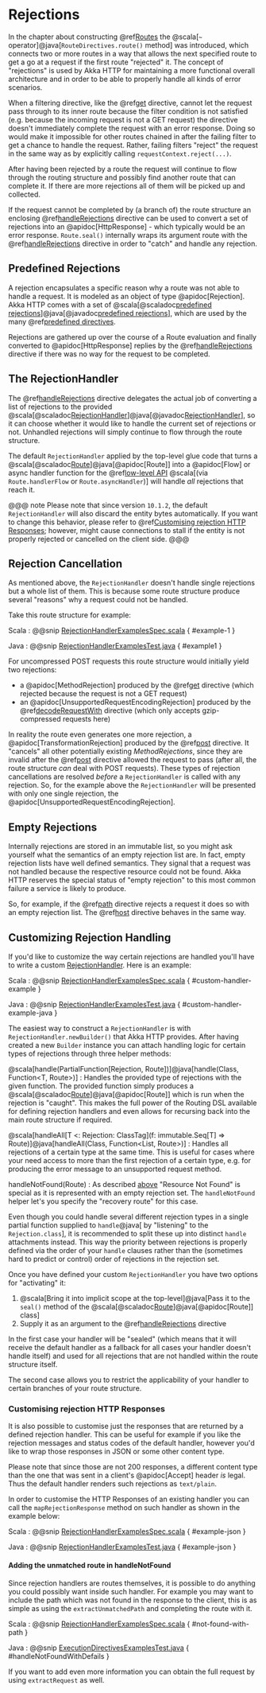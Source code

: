 # Rejections

In the chapter about constructing @ref[Routes](routes.md) the @scala[`~` operator]@java[`RouteDirectives.route()` method] was introduced, which connects two or more routes in a way
that allows the next specified route to get a go at a request if the first route "rejected" it. The concept of "rejections" is
used by Akka HTTP for maintaining a more functional overall architecture and in order to be able to properly
handle all kinds of error scenarios.

When a filtering directive, like the @ref[get](directives/method-directives/get.md) directive, cannot let the request pass through to its inner route because
the filter condition is not satisfied (e.g. because the incoming request is not a GET request) the directive doesn't
immediately complete the request with an error response. Doing so would make it impossible for other routes chained in
after the failing filter to get a chance to handle the request.
Rather, failing filters "reject" the request in the same way as by explicitly calling `requestContext.reject(...)`.

After having been rejected by a route the request will continue to flow through the routing structure and possibly find
another route that can complete it. If there are more rejections all of them will be picked up and collected.

If the request cannot be completed by (a branch of) the route structure an enclosing @ref[handleRejections](directives/execution-directives/handleRejections.md) directive
can be used to convert a set of rejections into an @apidoc[HttpResponse] - which typically would be an error response.
`Route.seal()` internally wraps its argument route with the @ref[handleRejections](directives/execution-directives/handleRejections.md) directive in order to "catch"
and handle any rejection.

## Predefined Rejections

A rejection encapsulates a specific reason why a route was not able to handle a request. It is modeled as an object of
type @apidoc[Rejection]. Akka HTTP comes with a set of @scala[@scaladoc[predefined rejections](akka.http.scaladsl.server.Rejection)]@java[@javadoc[predefined rejections](akka.http.javadsl.server.Rejections)], which are used by the many
@ref[predefined directives](directives/alphabetically.md).

Rejections are gathered up over the course of a Route evaluation and finally converted to @apidoc[HttpResponse] replies by
the @ref[handleRejections](directives/execution-directives/handleRejections.md) directive if there was no way for the request to be completed.

<a id="the-rejectionhandler"></a>
## The RejectionHandler

The @ref[handleRejections](directives/execution-directives/handleRejections.md) directive delegates the actual job of converting a list of rejections to the provided @scala[@scaladoc[RejectionHandler](akka.http.scaladsl.server.RejectionHandler)]@java[@javadoc[RejectionHandler](akka.http.javadsl.server.RejectionHandler)],
so it can choose whether it would like to handle the current set of rejections or not.
Unhandled rejections will simply continue to flow through the route structure.

The default `RejectionHandler` applied by the top-level glue code that turns a @scala[@scaladoc[Route](akka.http.scaladsl.server.index#Route=akka.http.scaladsl.server.RequestContext=%3Escala.concurrent.Future[akka.http.scaladsl.server.RouteResult])]@java[@apidoc[Route]] into a
@apidoc[Flow] or async handler function for the @ref[low-level API](../server-side/low-level-api.md)
@scala[(via `Route.handlerFlow` or `Route.asyncHandler`)]
will handle *all* rejections that reach it.


@@@ note
Please note that since version `10.1.2`, the default `RejectionHandler` will also discard the entity bytes automatically. If you want to change this behavior,
please refer to @ref[Customising rejection HTTP Responses](rejections.md#customising-rejections); however, might cause connections to stall
if the entity is not properly rejected or cancelled on the client side.
@@@


## Rejection Cancellation

As mentioned above, the `RejectionHandler` doesn't handle single rejections but a whole list of
them. This is because some route structure produce several "reasons" why a request could not be handled.

Take this route structure for example:

Scala
:  @@snip [RejectionHandlerExamplesSpec.scala]($test$/scala/docs/http/scaladsl/server/RejectionHandlerExamplesSpec.scala) { #example-1 }

Java
:  @@snip [RejectionHandlerExamplesTest.java]($test$/java/docs/http/javadsl/server/RejectionHandlerExamplesTest.java) { #example1 }

For uncompressed POST requests this route structure would initially yield two rejections:

 * a @apidoc[MethodRejection] produced by the @ref[get](directives/method-directives/get.md) directive (which rejected because the request is not a GET request)
 * an @apidoc[UnsupportedRequestEncodingRejection] produced by the @ref[decodeRequestWith](directives/coding-directives/decodeRequestWith.md) directive (which only accepts
gzip-compressed requests here)

In reality the route even generates one more rejection, a @apidoc[TransformationRejection] produced by the @ref[post](directives/method-directives/post.md)
directive. It "cancels" all other potentially existing *MethodRejections*, since they are invalid after the
@ref[post](directives/method-directives/post.md) directive allowed the request to pass (after all, the route structure *can* deal with POST requests).
These types of rejection cancellations are resolved *before* a `RejectionHandler` is called with any rejection.
So, for the example above the `RejectionHandler` will be presented with only one single rejection, the @apidoc[UnsupportedRequestEncodingRejection].

<a id="empty-rejections"></a>
## Empty Rejections

Internally rejections are stored in an immutable list, so you might ask yourself what the semantics of
an empty rejection list are. In fact, empty rejection lists have well defined semantics. They signal that a request was
not handled because the respective resource could not be found. Akka HTTP reserves the special status of "empty
rejection" to this most common failure a service is likely to produce.

So, for example, if the @ref[path](directives/path-directives/path.md) directive rejects a request it does so with an empty rejection list. The
@ref[host](directives/host-directives/host.md) directive behaves in the same way.

## Customizing Rejection Handling

If you'd like to customize the way certain rejections are handled you'll have to write a custom
[RejectionHandler](#the-rejectionhandler). Here is an example:

Scala
:  @@snip [RejectionHandlerExamplesSpec.scala]($test$/scala/docs/http/scaladsl/server/RejectionHandlerExamplesSpec.scala) { #custom-handler-example }

Java
:  @@snip [RejectionHandlerExamplesTest.java]($test$/java/docs/http/javadsl/server/RejectionHandlerExamplesTest.java) { #custom-handler-example-java }

The easiest way to construct a `RejectionHandler` is with `RejectionHandler.newBuilder()` that Akka HTTP provides.
After having created a new `Builder` instance
you can attach handling logic for certain types of rejections through three helper methods:

@scala[handle(PartialFunction[Rejection, Route])]@java[handle(Class<T>, Function<T, Route>)]
: Handles the provided type of rejections with the given function. The provided function simply produces a @scala[@scaladoc[Route](akka.http.scaladsl.server.index#Route=akka.http.scaladsl.server.RequestContext=%3Escala.concurrent.Future[akka.http.scaladsl.server.RouteResult])]@java[@apidoc[Route]] which is
run when the rejection is "caught". This makes the full power of the Routing DSL available for defining rejection
handlers and even allows for recursing back into the main route structure if required.

@scala[handleAll[T <: Rejection: ClassTag](f: immutable.Seq[T] => Route)]@java[handleAll<T extends Rejection>(Class<T>, Function<List<T>, Route>)]
: Handles all rejections of a certain type at the same time. This is useful for cases where your need access to more
than the first rejection of a certain type, e.g. for producing the error message to an unsupported request method.

handleNotFound(Route)
: As described [above](#empty-rejections) "Resource Not Found" is special as it is represented with an empty
rejection set. The `handleNotFound` helper let's you specify the "recovery route" for this case.


Even though you could handle several different rejection types in a single partial function supplied to `handle`@java[ by "listening" to the `Rejection.class`],
it is recommended to split these up into distinct `handle` attachments instead.
This way the priority between rejections is properly defined via the order of your `handle` clauses rather than the
(sometimes hard to predict or control) order of rejections in the rejection set.

Once you have defined your custom `RejectionHandler` you have two options for "activating" it:

 1. @scala[Bring it into implicit scope at the top-level]@java[Pass it to the `seal()` method of the @scala[@scaladoc[Route](akka.http.scaladsl.server.index#Route=akka.http.scaladsl.server.RequestContext=%3Escala.concurrent.Future[akka.http.scaladsl.server.RouteResult])]@java[@apidoc[Route]] class]
 2. Supply it as an argument to the @ref[handleRejections](directives/execution-directives/handleRejections.md) directive

In the first case your handler will be "sealed" (which means that it will receive the default handler as a fallback for
all cases your handler doesn't handle itself) and used for all rejections that are not handled within the route structure
itself.

The second case allows you to restrict the applicability of your handler to certain branches of your route structure.

<a id="customising-rejections"></a>
### Customising rejection HTTP Responses

It is also possible to customise just the responses that are returned by a defined rejection handler.
This can be useful for example if you like the rejection messages and status codes of the default handler,
however you'd like to wrap those responses in JSON or some other content type.

Please note that since those are not 200 responses, a different content type than the one that was sent in
a client's @apidoc[Accept] header *is* legal. Thus the default handler renders such rejections as `text/plain`.

In order to customise the HTTP Responses of an existing handler you can call the
`mapRejectionResponse` method on such handler as shown in the example below:

Scala
:  @@snip [RejectionHandlerExamplesSpec.scala]($test$/scala/docs/http/scaladsl/server/RejectionHandlerExamplesSpec.scala) { #example-json }

Java
:  @@snip [RejectionHandlerExamplesTest.java]($test$/java/docs/http/javadsl/server/RejectionHandlerExamplesTest.java) { #example-json }

#### Adding the unmatched route in handleNotFound

Since rejection handlers are routes themselves, it is possible to do anything you could possibly want inside such handler.
For example you may want to include the path which was not found in the response to the client, this is as simple as
using the `extractUnmatchedPath` and completing the route with it.

Scala
:  @@snip [RejectionHandlerExamplesSpec.scala]($test$/scala/docs/http/scaladsl/server/RejectionHandlerExamplesSpec.scala) { #not-found-with-path }

Java
:  @@snip [ExecutionDirectivesExamplesTest.java]($test$/java/docs/http/javadsl/server/directives/ExecutionDirectivesExamplesTest.java) { #handleNotFoundWithDefails }

If you want to add even more information you can obtain the full request by using `extractRequest` as well.
